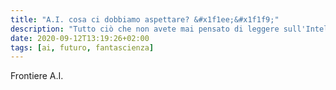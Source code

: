 ```yaml
---
title: "A.I. cosa ci dobbiamo aspettare? &#x1f1ee;&#x1f1f9;"
description: "Tutto ciò che non avete mai pensato di leggere sull'Inteligenza Artificiale lo troverete negli archivi di Google, per il resto trovate qualcosina qui... (da non perdere)."
date: 2020-09-12T13:19:26+02:00
tags: [ai, futuro, fantascienza]
---
```


Frontiere A.I.

